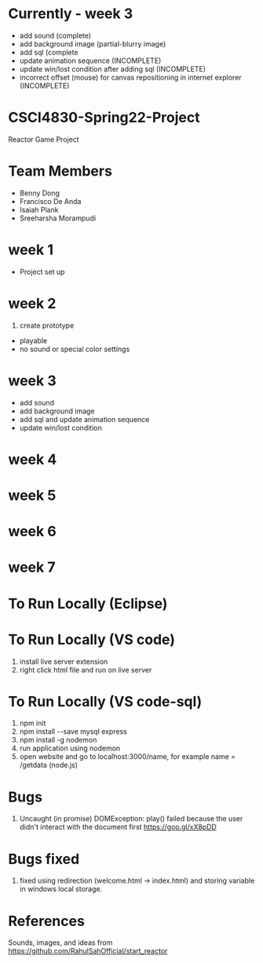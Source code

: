 # Currently - week 3
* add sound (complete)
* add background image (partial-blurry image)
* add sql (complete
* update animation sequence (INCOMPLETE)
* update win/lost condition after adding sql (INCOMPLETE)
* incorrect offset (mouse) for canvas repositioning in internet explorer (INCOMPLETE)

# CSCI4830-Spring22-Project
Reactor Game Project
# Team Members
* Benny Dong 
* Francisco De Anda 
* Isaiah Plank 
* Sreeharsha Morampudi 
# week 1
* Project set up
# week 2
1. create prototype
* playable
* no sound or special color settings
# week 3
* add sound
* add background image
* add sql and update animation sequence
* update win/lost condition
# week 4
# week 5
# week 6
# week 7
# To Run Locally (Eclipse)
# To Run Locally (VS code)
1. install live server extension
2. right click html file and run on live server
# To Run Locally (VS code-sql)
1. npm init
2. npm install --save mysql express
3. npm install -g nodemon
4. run application using nodemon
5. open website and go to localhost:3000/name, for example name = /getdata (node.js)
# Bugs
1. Uncaught (in promise) DOMException: play() failed because the user didn't interact with the document first  https://goo.gl/xX8pDD
# Bugs fixed
1. fixed using redirection (welcome.html -> index.html) and storing variable in windows local storage.
# References
Sounds, images, and ideas from https://github.com/RahulSahOfficial/start_reactor
